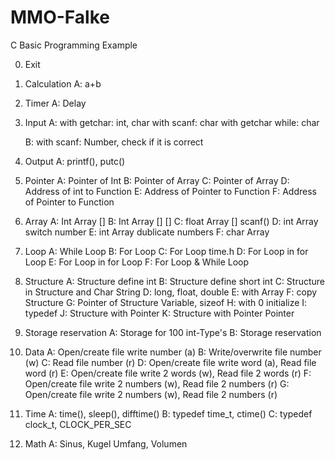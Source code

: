 # MMO-Falke
C Basic Programming Example 

0. Exit

1. Calculation
    A: a+b

2. Timer
    A: Delay

3. Input
    A: with getchar: int, char
       with scanf: char
       with getchar while: char

    B: with scanf: Number, check if it is correct

4. Output
    A: printf(), putc()

5. Pointer
    A: Pointer of Int
    B: Pointer of Array
    C: Pointer of Array
    D: Address of int to Function
    E: Address of Pointer to Function
    F: Address of Pointer to Function

6. Array
    A: Int Array []
    B: Int Array [] []
    C: float Array [] scanf()
    D: int Array switch number
    E: int Array dublicate numbers
    F: char Array

7. Loop
    A: While Loop
    B: For Loop
    C: For Loop time.h
    D: For Loop in for Loop
    E: For Loop in for Loop
    F: For Loop & While Loop

8. Structure
    A: Structure define int
    B: Structure define short int
    C: Structure in Structure and Char String
    D: long, float, double
    E: with Array
    F: copy Structure
    G: Pointer of Structure Variable, sizeof
    H: with 0 initialize
    I: typedef 
    J: Structure with Pointer
    K: Structure with Pointer Pointer

9. Storage reservation
    A: Storage for 100 int-Type's
    B: Storage reservation

10. Data
    A: Open/create file write number (a)
    B: Write/overwrite file number (w)
    C: Read file number (r)
    D: Open/create file write word (a), Read file word (r)
    E: Open/create file write 2 words (w), Read file 2 words (r)
    F: Open/create file write 2 numbers (w), Read file 2 numbers (r)
    G: Open/create file write 2 numbers (w), Read file 2 numbers (r)

11. Time
    A: time(), sleep(), difftime()
    B: typedef time_t, ctime()
    C: typedef clock_t, CLOCK_PER_SEC

12. Math
    A: Sinus, Kugel Umfang, Volumen
    


